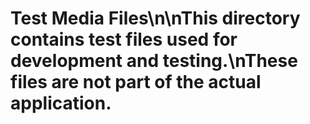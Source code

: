 # Test Media Files\n\nThis directory contains test files used for development and testing.\nThese files are not part of the actual application.
